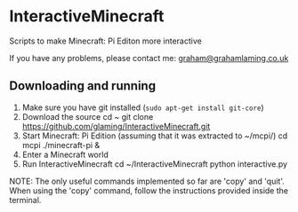 InteractiveMinecraft
====================

Scripts to make Minecraft: Pi Editon more interactive

If you have any problems, please contact me: graham@grahamlaming.co.uk

Downloading and running
-----------------------

1. Make sure you have git installed (`sudo apt-get install git-core`)
2. Download the source
    cd ~
    git clone https://github.com/glaming/InteractiveMinecraft.git
3. Start Minecraft: Pi Edition (assuming that it was extracted to ~/mcpi/)
    cd mcpi
    ./minecraft-pi &
4. Enter a Minecraft world
5. Run InteractiveMinecraft
    cd ~/InteractiveMinecraft
    python interactive.py

NOTE: The only useful commands implemented so far are 'copy' and 'quit'. When using the 'copy' command, follow the instructions provided inside the terminal.